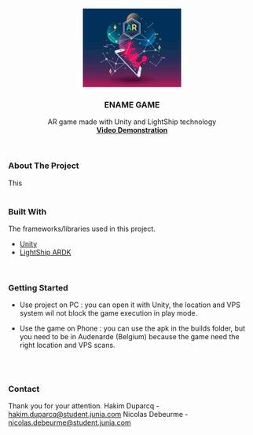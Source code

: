 


<!-- PROJECT SHIELDS -->
<!--
*** I'm using markdown "reference style" links for readability.
*** Reference links are enclosed in brackets [ ] instead of parentheses ( ).
*** See the bottom of this document for the declaration of the reference variables
*** for contributors-url, forks-url, etc. This is an optional, concise syntax you may use.
*** https://www.markdownguide.org/basic-syntax/#reference-style-links
-->




<!-- PROJECT LOGO -->
<br />
<div align="center">
    <img src="logoAR.png" alt="Logo" width="200" height="160">
  </a>

  <h3 align="center">ENAME GAME</h3>

  <p align="center">
    AR game made with Unity and LightShip technology
    <br />
    <a href="https://video"><strong>Video Demonstration</strong></a>
  </p>
</div>
<br />







### About The Project

  This
<br />
<br />



### Built With

The frameworks/libraries used in this project.

* [Unity](https://unity.com/fr)
* [LightShip ARDK](https://lightship.dev/)
<br />





### Getting Started

* Use project on PC : you can open it with Unity, the location and VPS system wil not block the game execution in play mode.

* Use the game on Phone : you can use the apk in the builds folder, but you need to be in Audenarde (Belgium) because the game need the right location and VPS scans.
<br />
<br />




### Contact
Thank you for your attention.
Hakim Duparcq - hakim.duparcq@student.junia.com
Nicolas Debeurme - nicolas.debeurme@student.junia.com
<br />